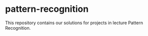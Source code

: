 # pattern-recognition
This repository contains our solutions for projects in lecture Pattern Recognition.
